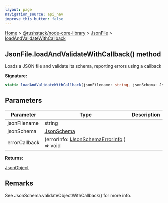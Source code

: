 ```yaml
---
layout: page
navigation_source: api_nav
improve_this_button: false
---
```



[Home](./index.md) &gt; [@rushstack/node-core-library](./node-core-library.md) &gt; [JsonFile](./node-core-library.jsonfile.md) &gt; [loadAndValidateWithCallback](./node-core-library.jsonfile.loadandvalidatewithcallback.md)

## JsonFile.loadAndValidateWithCallback() method

Loads a JSON file and validate its schema, reporting errors using a callback

<b>Signature:</b>

```typescript
static loadAndValidateWithCallback(jsonFilename: string, jsonSchema: JsonSchema, errorCallback: (errorInfo: IJsonSchemaErrorInfo) => void): JsonObject;
```

## Parameters

|  Parameter | Type | Description |
|  --- | --- | --- |
|  jsonFilename | string |  |
|  jsonSchema | [JsonSchema](./node-core-library.jsonschema.md) |  |
|  errorCallback | (errorInfo: [IJsonSchemaErrorInfo](./node-core-library.ijsonschemaerrorinfo.md) ) =&gt; void |  |

<b>Returns:</b>

[JsonObject](./node-core-library.jsonobject.md)

## Remarks

See JsonSchema.validateObjectWithCallback() for more info.
